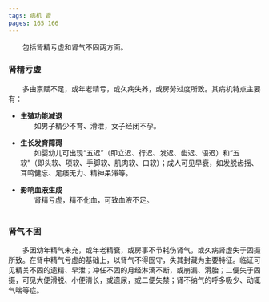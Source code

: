 ```yaml
---
tags: 病机 肾
pages: 165 166
---
```

&emsp;&emsp;包括肾精亏虚和肾气不固两方面。

### 肾精亏虚
&emsp;&emsp;多由禀赋不足，或年老精亏，或久病失养，或房劳过度所致。其病机特点主要有：

+ **生殖功能减退**<br>
	&emsp;&emsp;如男子精少不育、滑泄，女子经闭不孕。
	
- **生长发育障碍**<br>
	&emsp;&emsp;如婴幼儿可出现“五迟”（即立迟、行迟、发迟、齿迟、语迟）和“五软”（即头软、项软、手脚软、肌肉软、口软）；成人可见早衰，如发脱齿摇、耳鸣健忘、足痿无力、精神呆滞等。
	
* **影响血液生成**<br>
	&emsp;&emsp;肾精亏虚，精不化血，可致血液不足。<br></br>

### 肾气不固
&emsp;&emsp;多因幼年精气未充，或年老精衰，或房事不节耗伤肾气，或久病肾虚失于固摄所致。在肾中精气亏虚的基础上，以肾气不得固守，失其封藏为主要特征。临证可见精关不固的遗精、早泄；冲任不固的月经淋漓不断，或崩漏、滑胎；二便失于固摄，可见大便滑脱、小便清长，或遗尿，或二便失禁；肾不纳气的呼多吸少、动辄气喘等症。